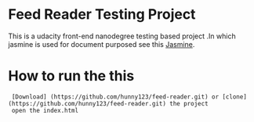 # Feed Reader Testing Project
This is a udacity front-end nanodegree testing based project .In which jasmine is used for document purposed see this
[Jasmine](http://jasmine.github.io/).
# How to run the this 
     [Download] (https://github.com/hunny123/feed-reader.git) or [clone] (https://github.com/hunny123/feed-reader.git) the project 
     open the index.html
